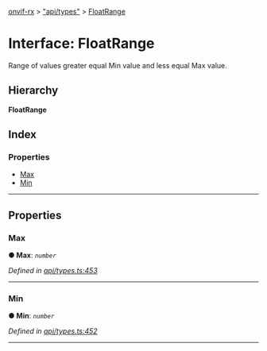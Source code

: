 [onvif-rx](../README.md) > ["api/types"](../modules/_api_types_.md) > [FloatRange](../interfaces/_api_types_.floatrange.md)

# Interface: FloatRange

Range of values greater equal Min value and less equal Max value.

## Hierarchy

**FloatRange**

## Index

### Properties

* [Max](_api_types_.floatrange.md#max)
* [Min](_api_types_.floatrange.md#min)

---

## Properties

<a id="max"></a>

###  Max

**● Max**: *`number`*

*Defined in [api/types.ts:453](https://github.com/patrickmichalina/onvif-rx/blob/f117e44/src/api/types.ts#L453)*

___
<a id="min"></a>

###  Min

**● Min**: *`number`*

*Defined in [api/types.ts:452](https://github.com/patrickmichalina/onvif-rx/blob/f117e44/src/api/types.ts#L452)*

___

